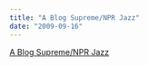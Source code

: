 ```yaml
---
title: "A Blog Supreme/NPR Jazz"
date: "2009-09-16"
---
```


[A Blog Supreme/NPR Jazz](http://www.npr.org/blogs/ablogsupreme/)
